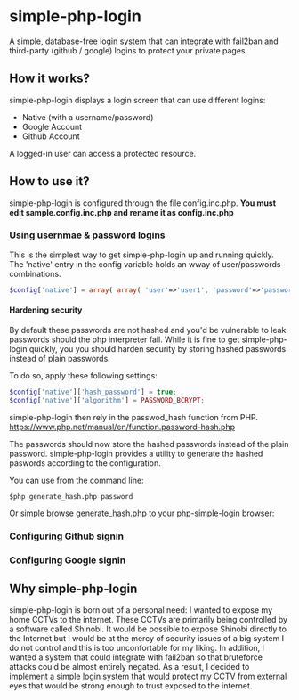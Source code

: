# simple-php-login
A simple, database-free login system that can integrate with fail2ban and third-party (github / google) logins to protect your private pages.

## How it works?

simple-php-login displays a login screen that can use different logins:
* Native (with a username/password)
* Google Account
* Github Account

A logged-in user can access a protected resource.

## How to use it?

simple-php-login is configured through the file config.inc.php. **You must edit sample.config.inc.php and rename it as config.inc.php**

### Using usernmae & password logins

This is the simplest way to get simple-php-login up and running quickly. The 'native' entry in the config variable holds an wway of user/passwords combinations.

```php
$config['native'] = array( array( 'user'=>'user1', 'password'=>'password1'), array( 'user'=>'user2', 'password'=>'password2') );
```

#### Hardening security

By default these passwords are not hashed and you'd be vulnerable to leak passwords should the php interpreter fail. While it is fine to get simple-php-login quickly, you you should harden security by storing hashed passwords instead of plain passwords.

To do so, apply these following settings:

```php
$config['native']['hash_password'] = true;
$config['native']['algorithm'] = PASSWORD_BCRYPT;
```

simple-php-login then rely in the passwod_hash function from PHP. https://www.php.net/manual/en/function.password-hash.php

The passwords should now store the hashed passwords instead of the plain password. simple-php-login provides a utility to generate the hashed paswords according to the configuration.

You can use from the command line:

```console
$php generate_hash.php password
```

Or simple browse generate_hash.php to your php-simple-login browser:



### Configuring Github signin


### Configuring Google signin


## Why simple-php-login

simple-php-login is born out of a personal need: I wanted to expose my home CCTVs to the internet. These CCTVs are primarily being controlled by a software called Shinobi. It would be possible to expose Shinobi directly to the Internet but I would be at the mercy of security issues of a big system I do not control and this is too unconfortable for my liking.
In addition, I wanted a system that could integrate with fail2ban so that bruteforce attacks could be almost entirely negated.
As a result, I decided to implement a simple login system that would protect my CCTV from external eyes that would be strong enough to trust exposed to the internet.


